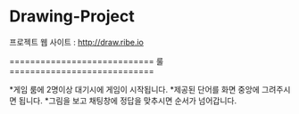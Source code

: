 # Drawing-Project
프로젝트 웹 사이트 : http://draw.ribe.io


============================ 룰 ============================

*게임 룸에 2명이상 대기시에 게임이 시작됩니다.
*제공된 단어를 화면 중앙에 그려주시면 됩니다.
*그림을 보고 채팅창에 정답을 맞추시면 순서가 넘어갑니다.
